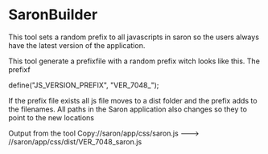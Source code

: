 # SaronBuilder
This tool sets a random prefix to all javascripts in saron so the users always have the latest version of the application. 

This tool generate a prefixfile with a random prefix witch looks like this. The prefixf

define("JS_VERSION_PREFIX", "VER_7048_");

If the prefix file exists all js file moves to a dist folder and the prefix adds to the filenames. 
All paths in the Saron application also changes so they to point to the new locations

Output from the tool
Copy:/<xxx>/saron/app/css/saron.js ---> /<yyy>/saron/app/css/dist/VER_7048_saron.js
